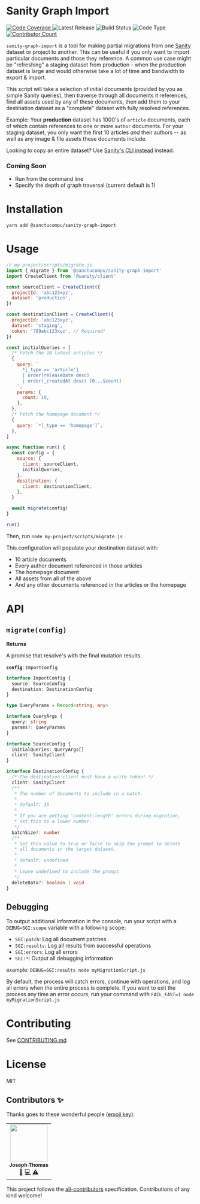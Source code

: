 # Sanity Graph Import

<p>
  <a href="https://codecov.io/github/sanctuarycomputer/sanity-graph-import">
    <img alt="Code Coverage" src="https://img.shields.io/codecov/c/github/sanctuarycomputer/sanity-graph-import"/>   
  </a>
  <img alt="Latest Release" src="https://img.shields.io/github/v/release/sanctuarycomputer/sanity-graph-import?color=green">
  <img alt="Build Status" src="https://img.shields.io/github/checks-status/sanctuarycomputer/sanity-graph-import/main" />
  <img alt="Code Type" src="https://img.shields.io/github/languages/top/sanctuarycomputer/sanity-graph-import" />
  <a href="#Contributors">
    <img alt="Contributor Count" src="https://img.shields.io/github/all-contributors/sanctuarycomputer/sanity-graph-import/main?color=green">
  </a>
</p>

`sanity-graph-import` is a tool for making partial migrations from one [Sanity](https://www.sanity.io) dataset or project to another. This can be useful if you only want to import particular documents and those they reference. A common use case might be "refreshing" a staging dataset from production - when the production dataset is large and would otherwise take a lot of time and bandwidth to export & import.

This script will take a selection of initial documents (provided by you as simple Sanity queries), then traverse through all documents it references, find all assets used by any of these documents, then add them to your destination dataset as a "complete" dataset with fully resolved references.

Example: Your **production** dataset has 1000's of `article` documents, each of which contain references to one or more `author` documents. For your staging dataset, you only want the first 10 articles _and_ their authors -- as well as any image & file assets these documents include.

Looking to copy an entire dataset? Use [Sanity's CLI instead](https://www.sanity.io/docs/importing-data) instead.

### Coming Soon

- Run from the command line
- Specify the depth of graph traversal (current default is 1)

# Installation

`yarn add @sanctucompu/sanity-graph-import`

# Usage

```js
// my-project/scripts/migrate.js
import { migrate } from '@sanctucompu/sanity-graph-import'
import CreateClient from '@sanity/client'

const sourceClient = CreateClient({
  projectId: 'abc123xyz',
  dataset: 'production',
})

const destinationClient = CreateClient({
  projectId: 'abc123xyz',
  dataset: 'staging',
  token: '789abc123xyz', // Required!
})

const initialQueries = [
  /* Fetch the 10 latest articles */
  {
    query: `
      *[_type == 'article']
      | order(releaseDate desc)
      | order(_createdAt desc) [0...$count]
    `,
    params: {
      count: 10,
    },
  },
  /* Fetch the homepage document */
  {
    query: `*[_type == 'homepage']`,
  },
]

async function run() {
  const config = {
    source: {
      client: sourceClient,
      initialQueries,
    },
    desitination: {
      client: destinationClient,
    },
  }

  await migrate(config)
}

run()
```

Then, run `node my-project/scripts/migrate.js`

This configuration will populate your destination dataset with:

- 10 article documents
- Every author document referenced in those articles
- The homepage document
- All assets from all of the above
- And any other documents referenced in the articles or the homepage

# API

## `migrate(config)`

**Returns**

A promise that resolve's with the final mutation results.

**`config`**: `ImportConfig`

```ts
interface ImportConfig {
  source: SourceConfig
  destination: DestinationConfig
}

type QueryParams = Record<string, any>

interface QueryArgs {
  query: string
  params?: QueryParams
}

interface SourceConfig {
  initialQueries: QueryArgs[]
  client: SanityClient
}

interface DestinationConfig {
  /* The destination client must have a write token! */
  client: SanityClient
  /**
   * The number of documents to include in a batch.
   *
   * default: 35
   *
   * If you are getting 'content-length' errors during migration,
   * set this to a lower number.
   */
  batchSize?: number
  /**
   * Set this value to true or false to skip the prompt to delete
   * all documents in the target dataset.
   *
   * default: undefined
   *
   * Leave undefined to include the prompt.
   */
  deleteData?: boolean | void
}
```

## Debugging

To output additional information in the console, run your script with a `DEBUG=SGI:scope` variable with a following scope:

- `SGI:patch`: Log all document patches
- `SGI:results`: Log all results from successful operations
- `SGI:errors`: Log all errors
- `SGI:*`: Output all debugging information

example: `DEBUG=SGI:results node myMigrationScript.js`

By default, the process will catch errors, continue with operations, and log all errors when the entire process is complete. If you want to exit the process any time an error occurs, run your command with `FAIL_FAST=1 node myMigrationScript.js`

# Contributing

See [CONTRIBUTING.md](CONTRIBUTING.md)

# License

MIT

## Contributors ✨

Thanks goes to these wonderful people ([emoji key](https://allcontributors.org/docs/en/emoji-key)):

<!-- ALL-CONTRIBUTORS-LIST:START - Do not remove or modify this section -->
<!-- prettier-ignore-start -->
<!-- markdownlint-disable -->
<table>
  <tr>
    <td align="center"><a href="https://www.good-idea.studio"><img src="https://avatars.githubusercontent.com/u/11514928?v=4?s=100" width="100px;" alt=""/><br /><sub><b>Joseph Thomas</b></sub></a><br /><a href="https://github.com/sanctuarycomputer/sanity-graph-import/commits?author=good-idea" title="Documentation">📖</a> <a href="https://github.com/sanctuarycomputer/sanity-graph-import/commits?author=good-idea" title="Code">💻</a> <a href="https://github.com/sanctuarycomputer/sanity-graph-import/commits?author=good-idea" title="Tests">⚠️</a></td>
  </tr>
</table>

<!-- markdownlint-restore -->
<!-- prettier-ignore-end -->

<!-- ALL-CONTRIBUTORS-LIST:END -->

This project follows the [all-contributors](https://github.com/all-contributors/all-contributors) specification. Contributions of any kind welcome!
